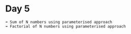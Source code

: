 # Day 5

    ➟ Sum of N numbers using parameterised approach
    ➟ Factorial of N numbers using parameterised approach
